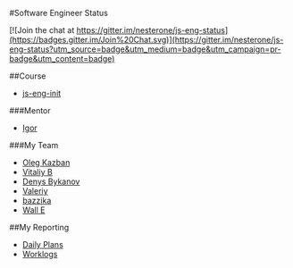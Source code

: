 #Software Engineer Status

[![Join the chat at https://gitter.im/nesterone/js-eng-status](https://badges.gitter.im/Join%20Chat.svg)](https://gitter.im/nesterone/js-eng-status?utm_source=badge&utm_medium=badge&utm_campaign=pr-badge&utm_content=badge)

##Course

* [js-eng-init](https://github.com/brotherhood-of-javascript/js-eng-init)

###Mentor

* [Igor](https://github.com/nesterone)

###My Team

* [Oleg Kazban](https://github.com/olehkazban/js-eng-status)
* [Vitaliy B](https://github.com/am1k/js-eng-status)
* [Denys Bykanov](https://github.com/bydens/js-eng-status)
* [Valeriy](https://github.com/drwebmaker/js-eng-status)
* [bazzika](https://github.com/bazzika/js-eng-status)
* [Wall E ](https://github.com/walle010101/js-eng-status)

##My Reporting

* [Daily Plans](report/daily-plans.md)
* [Worklogs](report/worklogs.md)


